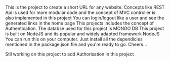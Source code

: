 This is the project to create a short URL for any website.
Concepts like REST Api is used for more modular code and the concept of MVC controller is also implemented in this project
You can login/logout like a user and see the generated links in the home page
This projects includes the concept of Authentication.
The databse used for this project is MONGO DB 
This project is built on NodeJS and its popular and widely adapted framework NodeJS
You can run this on your computer. Just install all the dependicies mentioned in the package.json file and you're ready to go.
Cheers...

Stll working on this project to add Authorisation in this project
